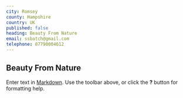 ```yaml
---
city: Romsey
county: Hampshire
country: UK
published: false
heading: Beauty From Nature
email: ssbatch@gmail.com
telephone: 07790004612
---
```

## Beauty From Nature

Enter text in [Markdown](http://daringfireball.net/projects/markdown/). Use the toolbar above, or click the **?** button for formatting help.
